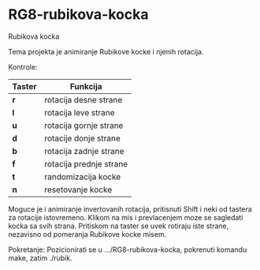 # RG8-rubikova-kocka
Rubikova kocka

Tema projekta je animiranje Rubikove kocke i njenih rotacija.

Kontrole:


|Taster      | Funkcija |
| ------- | --------- |
|   **r** | rotacija desne strane       |
|   **l**  | rotacija leve strane        |
|   **u**  | rotacija gornje strane        |
|   **d**  | rotacije donje strane     |
|   **b**  | rotacija zadnje strane        |
|   **f**  | rotacija prednje strane        |
|   **t**  | randomizacija kocke        |
|   **n**  | resetovanje kocke        |


Moguce je i animiranje invertovanih rotacija, pritisnuti Shift i neki od tastera za rotacije istovremeno.
Klikom na mis i prevlacenjem moze se sagledati kocka sa svih strana. Pritiskom na taster se uvek rotiraju iste strane, nezavisno od pomeranja Rubikove kocke misem.

Pokretanje:
Pozicionirati se u .../RG8-rubikova-kocka, pokrenuti komandu make, zatim  ./rubik.





